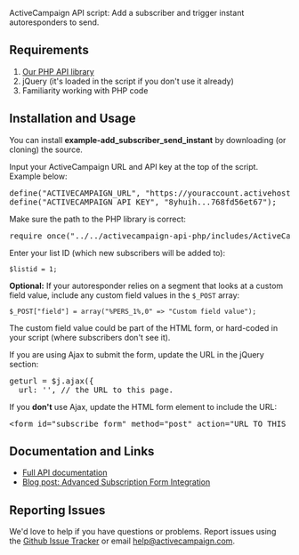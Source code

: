 ActiveCampaign API script: Add a subscriber and trigger instant autoresponders to send.

## Requirements

1. [Our PHP API library](https://github.com/ActiveCampaign/activecampaign-api-php)
2. jQuery (it's loaded in the script if you don't use it already)
3. Familiarity working with PHP code

## Installation and Usage

You can install **example-add_subscriber_send_instant** by downloading (or cloning) the source.

Input your ActiveCampaign URL and API key at the top of the script. Example below:

<pre>
define("ACTIVECAMPAIGN_URL", "https://youraccount.activehosted.com");
define("ACTIVECAMPAIGN_API_KEY", "8yhuih...768fd56et67");
</pre>

Make sure the path to the PHP library is correct:

<pre>
require_once("../../activecampaign-api-php/includes/ActiveCampaign.class.php");
</pre>

Enter your list ID (which new subscribers will be added to):

`$listid = 1;`

**Optional:** If your autoresponder relies on a segment that looks at a custom field value, include any custom field values in the `$_POST` array:

`$_POST["field"] = array("%PERS_1%,0" => "Custom field value");`

The custom field value could be part of the HTML form, or hard-coded in your script (where subscribers don't see it).

If you are using Ajax to submit the form, update the URL in the jQuery section:

<pre>
geturl = $j.ajax({
  url: '', // the URL to this page.
</pre>

If you **don't** use Ajax, update the HTML form element to include the URL:

<pre>
&lt;form id="subscribe_form" method="post" action="URL TO THIS PAGE"&gt;
</pre>

## Documentation and Links

* [Full API documentation](http://activecampaign.com/api)
* [Blog post: Advanced Subscription Form Integration](http://www.activecampaign.com/blog/advanced-subscription-form-integration/)

## Reporting Issues

We'd love to help if you have questions or problems. Report issues using the [Github Issue Tracker](https://github.com/ActiveCampaign/example-add_subscriber_send_instant/issues) or email help@activecampaign.com.